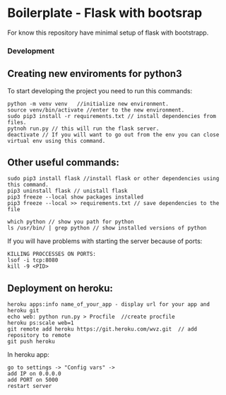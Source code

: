 # Boilerplate - Flask with bootsrap

For know this repository have minimal setup of flask with bootstrapp. 

### Development

## Creating new enviroments for python3 

To start developing the project you need to run this commands:

```
python -m venv venv   //initialize new environment.
source venv/bin/activate //enter to the new environment.
sudo pip3 install -r requirements.txt // install dependencies from files.
pytnoh run.py // this will run the flask server.
deactivate // If you will want to go out from the env you can close virtual env using this command.
```

## Other useful commands:

```
sudo pip3 install flask //install flask or other dependencies using this command.
pip3 uninstall flask // unistall flask
pip3 freeze --local show packages installed 
pip3 freeze --local >> requirements.txt // save dependencies to the file

which python // show you path for python
ls /usr/bin/ | grep python // show installed versions of python
```

If you will have problems with starting the server because of ports:

```
KILLING PROCCESSES ON PORTS:
lsof -i tcp:8080
kill -9 <PID>
```

## Deployment on heroku:

```
heroku apps:info name_of_your_app - display url for your app and heroku git
echo web: python run.py > Procfile  //create procfile
heroku ps:scale web=1
git remote add heroku https://git.heroku.com/wvz.git  // add repository to remote
git push heroku
```

In heroku app: 

```
go to settings -> "Config vars" -> 
add IP on 0.0.0.0
add PORT on 5000
restart server
```
